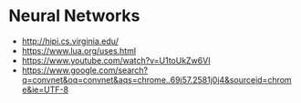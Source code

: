 # Neural Networks
* http://hipi.cs.virginia.edu/
* https://www.lua.org/uses.html
* https://www.youtube.com/watch?v=U1toUkZw6VI
* https://www.google.com/search?q=convnet&oq=convnet&aqs=chrome..69i57.2581j0j4&sourceid=chrome&ie=UTF-8

